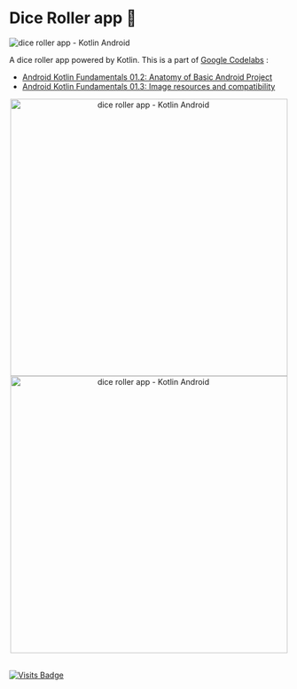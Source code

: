# Dice Roller app 🎲

<img src="https://s3.gifyu.com/images/dr.png" alt="dice roller app - Kotlin Android" border="0" />

A dice roller app powered by Kotlin. This is a part of [Google Codelabs](https://codelabs.developers.google.com) :
- [Android Kotlin Fundamentals 01.2: Anatomy of Basic Android Project](https://developer.android.com/codelabs/kotlin-android-training-app-anatomy)
- [Android Kotlin Fundamentals 01.3: Image resources and compatibility](https://developer.android.com/codelabs/kotlin-android-training-images-compat)

<div align="center">
  <img src="https://s3.gifyu.com/images/dr2jk543kjhksjefes.jpg" alt="dice roller app - Kotlin Android" height="500px" border="0" />
  <img src="https://s3.gifyu.com/images/dr1kjg343e4jkh.jpg" alt="dice roller app - Kotlin Android" height="500px" border="0" />
</div>

<br/>

[![Visits Badge](https://badges.pufler.dev/visits/kevinadhiguna/kotlin-dice-roller)](https://github.com/kevinadhiguna)
